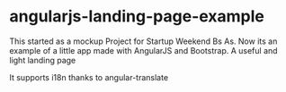 angularjs-landing-page-example
==============================

This started as a mockup Project for Startup Weekend Bs As. 
Now its an example of a little app made with AngularJS and Bootstrap. A useful and light landing page

It supports i18n thanks to angular-translate
